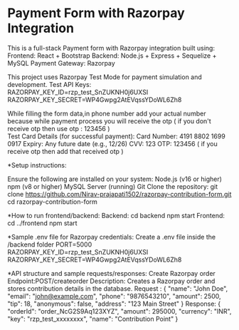   # Payment Form with Razorpay Integration

  This is a full-stack Payment form with Razorpay integration built using:
  Frontend: React + Bootstrap
  Backend: Node.js + Express + Sequelize + MySQL
  Payment Gateway: Razorpay

This project uses Razorpay Test Mode for payment simulation and development.
Test API Keys:
              RAZORPAY_KEY_ID=rzp_test_SnZUKNH0j6UXSI
              RAZORPAY_KEY_SECRET=WP4Gwpg2AtEVqssYDoWL6Zh8
              
While filling the form data,in phone number add your actual number because while payment process you will receive the otp ( if you don't receive otp then use otp : 123456 )                
Test Card Details (for successful payment):
                                           Card Number: 4191 8802 1699 0917
                                           Expiry: Any future date (e.g., 12/26)
                                           CVV: 123
                                           OTP: 123456 ( if you receive otp then add that received otp )
                                           
*Setup instructions:

  Ensure the following are installed on your system:
  Node.js (v16 or higher)
  npm (v8 or higher)
  MySQL Server (running)
  Git
  Clone the repository:
  git clone https://github.com/Nirav-prajapati1502/razorpay-contribution-form.git
  cd razorpay-contribution-form

*How to run frontend/backend:
  Backend: cd backend
            npm start
  Frontend: cd ../frontend
             npm start

*Sample .env file for Razorpay credentials:
  Create a .env file inside the /backend folder
  PORT=5000
  RAZORPAY_KEY_ID=rzp_test_SnZUKNH0j6UXSI
  RAZORPAY_KEY_SECRET=WP4Gwpg2AtEVqssYDoWL6Zh8      

*API structure and sample requests/responses:
  Create Razorpay order
  Endpoint:POST/createorder
  Description: Creates a Razorpay order and stores contribution details in the database.
  Request :
  {
  "name": "John Doe",
  "email": "john@example.com",
  "phone": "9876543210",
  "amount": 2500,
  "tip": 18,
  "anonymous": false,
  "address": "123 Main Street"
  }
  Response:
  {
  "orderId": "order_NcG2S9Aq123XYZ",
  "amount": 295000,
  "currency": "INR",
  "key": "rzp_test_xxxxxxxx",
  "name": "Contribution Point"
  }
